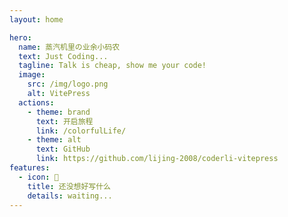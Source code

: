 ```yaml
---
layout: home

hero:
  name: 蒸汽机里の业余小码农
  text: Just Coding... 
  tagline: Talk is cheap, show me your code!
  image:
    src: /img/logo.png
    alt: VitePress
  actions:
    - theme: brand
      text: 开启旅程 
      link: /colorfulLife/
    - theme: alt
      text: GitHub
      link: https://github.com/lijing-2008/coderli-vitepress
features:
  - icon: 🚀
    title: 还没想好写什么
    details: waiting...
---
```


